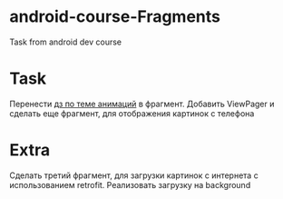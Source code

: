 # android-course-Fragments
Task from android dev course

# Task
Перенести [дз по теме анимаций](https://github.com/swed397/android-course-Animations) в фрагмент.
Добавить ViewPager и сделать еще фрагмент, для отображения картинок с телефона

# Extra
Сделать третий фрагмент, для загрузки картинок с интернета с использованием retrofit. Реализовать загрузку на background
